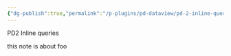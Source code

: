 ```yaml
---
{"dg-publish":true,"permalink":"/p-plugins/pd-dataview/pd-2-inline-queries/","created":"2024-05-07T10:12:25.000-05:00","updated":"2024-05-07T10:12:25.000-05:00"}
---
```




PD2 Inline queries

this note is about foo
